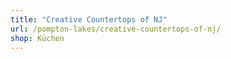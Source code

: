 ```yaml
---
title: "Creative Countertops of NJ"
url: /pompton-lakes/creative-countertops-of-nj/
shop: Küchen
---
```

